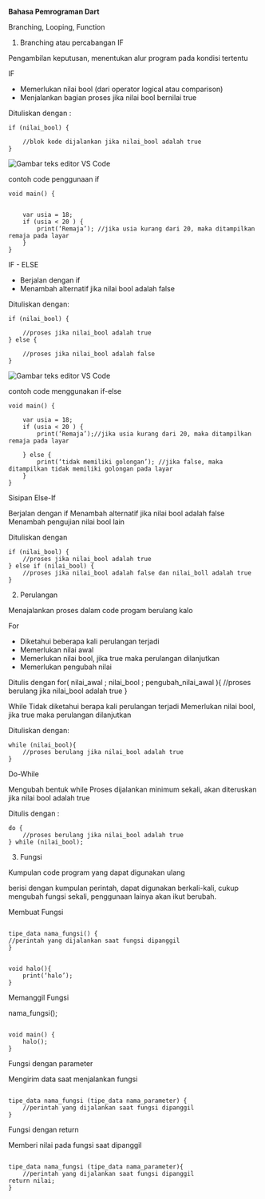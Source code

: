 **Bahasa Pemrograman Dart**

Branching, Looping, Function


1. Branching atau percabangan IF

Pengambilan keputusan, menentukan alur program pada kondisi tertentu

IF

* Memerlukan nilai bool (dari operator logical atau comparison)
* Menjalankan bagian proses jika nilai bool bernilai true

Dituliskan dengan :


```
if (nilai_bool) {

	//blok kode dijalankan jika nilai_bool adalah true
} 
```
![Gambar teks editor VS Code](/7_Branching%2C%20Looping%2C%20Function/screenshots/flowchart-if.png)

contoh code penggunaan if

```
void main() {


	var usia = 18;
	if (usia < 20 ) {
		print(‘Remaja’); //jika usia kurang dari 20, maka ditampilkan remaja pada layar
	}
}

```

IF - ELSE

* Berjalan dengan if
* Menambah alternatif jika nilai bool adalah false 

Dituliskan dengan:

```
if (nilai_bool) {

	//proses jika nilai_bool adalah true
} else {

	//proses jika nilai_bool adalah false
}

```

![Gambar teks editor VS Code](/7_Branching%2C%20Looping%2C%20Function/screenshots/flowchart-ifelse.png)

contoh code menggunakan if-else


```
void main() {

	var usia = 18;
	if (usia < 20 ) {
		print(‘Remaja’);//jika usia kurang dari 20, maka ditampilkan remaja pada layar

	} else {
		print(‘tidak memiliki golongan’); //jika false, maka ditampilkan tidak memiliki golongan pada layar
	}
}
```

Sisipan Else-If

Berjalan dengan if
Menambah alternatif jika nilai bool adalah false
Menambah pengujian nilai bool lain

Dituliskan dengan

```
if (nilai_bool) {
	//proses jika nilai_bool adalah true
} else if (nilai_bool) {
	//proses jika nilai_bool adalah false dan nilai_boll adalah true
}

```

2. Perulangan 

Menajalankan proses dalam code progam berulang kalo

For

* Diketahui beberapa kali perulangan terjadi 
* Memerlukan nilai awal
* Memerlukan nilai bool, jika true maka perulangan dilanjutkan
* Memerlukan pengubah nilai

Ditulis dengan 
for( nilai_awal ; nilai_bool ; pengubah_nilai_awal ){
	//proses berulang jika nilai_bool adalah true
}


While 
Tidak diketahui berapa kali perulangan terjadi
Memerlukan nilai bool, jika true maka perulangan dilanjutkan

Dituliskan dengan:
```
while (nilai_bool){
	//proses berulang jika nilai_bool adalah true
}
```

Do-While

Mengubah bentuk while 
Proses dijalankan minimum sekali, akan diteruskan jika nilai bool adalah true

Ditulis dengan :

```
do {
	//proses berulang jika nilai_bool adalah true 
} while (nilai_bool);
```

3. Fungsi

Kumpulan code program yang dapat digunakan ulang

berisi dengan kumpulan perintah, dapat digunakan berkali-kali, cukup mengubah fungsi sekali, penggunaan lainya akan ikut berubah.

Membuat Fungsi 

```

tipe_data nama_fungsi() {
//perintah yang dijalankan saat fungsi dipanggil
}

```

```

void halo(){
	print(‘halo’);
}

```
Memanggil Fungsi 

nama_fungsi();

```

void main() {
	halo();
}

```

Fungsi dengan parameter 

Mengirim data saat menjalankan fungsi

```

tipe_data nama_fungsi (tipe_data nama_parameter) {
	//perintah yang dijalankan saat fungsi dipanggil
}

```

Fungsi dengan return 

Memberi nilai pada fungsi saat dipanggil

```

tipe_data nama_fungsi (tipe_data nama_parameter){
	//perintah yang dijalankan saat fungsi dipanggil
return nilai;
}

```









